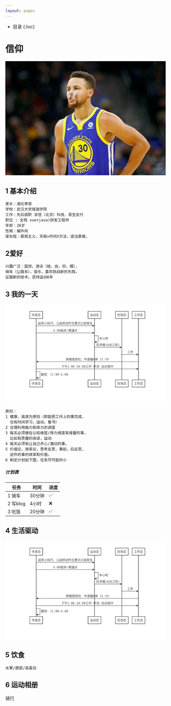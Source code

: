 ```yaml
---
layout: pages
---
```


*  目录
{:toc}



# 信仰 

![image](/images/1596351060606.jpg)




## 1 基本介绍

```
家乡：湖北孝感
学校：武汉大学珞珈学院
工作：先后就职 亚信（北京）科技，易宝支付 
职位 : 全栈 vue+java)研发工程师
年龄：26岁
性格：偏外向
座右铭：极简主义，天赋=时间X方法，适当直接，
```



## 2爱好



```
兴趣广泛：篮球，游泳（蛙，自，仰，蝶），
骑车（公路车），音乐，喜欢挑战新的东西，
征服新的技术。坚持运动6年
```



## 3  我的一天
![image](/images/1596351098104.jpg)





```
原则：
1 健康，高效为原则（即能把工作上的事完成，
  也有时间学习，运动，看书）
2 合理利用脑力和体力的调度
3 每天必须做在认知维度/体力维度有增量的事，
  比如有质量的阅读，运动
4 每天必须有让自己开心/激动的事。
5 价值论，效率论，思考反思，事前，后反思，
  这件的事的效率和价值。
6 制定计划如下图，任务尽可能的小
```

##### 计划表

| 任务     | 时间   | 进度 |
| -------- | ------ | ---- |
| 1 骑车   | 30分钟 | ✅    |
| 2 写blog | 4小时  | ❌    |
| 3 吃饭   | 20分钟 | ✅    |



## 4 生活驱动



![](/images/1596351098104.jpg)



## 5  饮食

```
水果/蔬菜/高蛋白
```



## 6 运动相册

骑行
